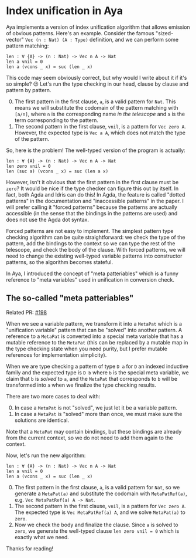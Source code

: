 # Index unification in Aya

[#198]: https://github.com/aya-prover/aya-dev/pull/198

Aya implements a version of index unification algorithm that allows emission of obvious patterns. Here's an example.
Consider the famous "sized-vector" `Vec (n : Nat) (A : Type)` definition,
and we can perform some pattern matching:

```
len : ∀ {A} -> (n : Nat) -> Vec n A -> Nat
len a vnil = 0
len a (vcons _ x) = suc (len _ x)
```

This code may seem obviously correct, but why would I write about it if it's so simple? 😉 Let's run the type checking in our head, clause by clause
and pattern by pattern.

0. The first pattern in the first clause, `a`, is a valid pattern for `Nat`. This means we will substitute the codomain of the pattern matching with `[a/n]`, where `n` is the corresponding name _in the telescope_ and `a` is the term corresponding to the pattern.
1. The second pattern in the first clause, `vnil`, is a pattern for `Vec zero A`. However, the expected type is `Vec a A`, which does not match the type of the pattern.

So, here is the problem! The well-typed version of the program is actually:

```
len : ∀ {A} -> (n : Nat) -> Vec n A -> Nat
len zero vnil = 0
len (suc a) (vcons _ x) = suc (len a x)
```

However, isn't it obvious that the first pattern in the first clause must be `zero`?
It would be nice if the type checker can figure this out by itself.
In fact, both Agda and Idris can do this! In Agda, the feature is called "dotted patterns" in the documentation and "inaccessible patterns" in the paper.
I will prefer calling it "forced patterns" because the patterns are actually accessible (in the sense that the bindings in the patterns are used) and does not use the Agda dot syntax.

Forced patterns are not easy to implement. The simplest pattern type checking algorithm can be quite straightforward:
we check the type of the pattern, add the bindings to the context so we can type the rest of the telescope, and check the body of the clause.
With forced patterns, we will need to change the existing well-typed variable patterns into constructor patterns, so the algorithm becomes stateful.

In Aya, I introduced the concept of "meta patteriables" which is a funny reference to "meta variables" used in unification in conversion check.

## The so-called "meta patteriables"

Related PR: [#198]

When we see a variable pattern, we transform it into a `MetaPat` which is a "unification variable" pattern that can be "solved" into another pattern.
A reference to a `MetaPat` is converted into a special meta variable that has a mutable reference to the `MetaPat`
(this can be replaced by a mutable map in the type checking state when you need purity,
but I prefer mutable references for implementation simplicity).

When we are type checking a pattern of type `D a` for `D` an indexed inductive family and the expected type is `D b` where `b` is the special meta variable,
we claim that `b` is _solved_ to `a`, and the `MetaPat` that corresponds to `b` will be transformed into `a` when we finalize the type checking results.

There are two more cases to deal with:

0. In case a `MetaPat` is not "solved", we just let it be a variable pattern.
1. In case a `MetaPat` is "solved" more than once, we must make sure the solutions are identical.

Note that a `MetaPat` may contain bindings, but these bindings are already from the current context,
so we do not need to add them again to the context.

Now, let's run the new algorithm:

```
len : ∀ {A} -> (n : Nat) -> Vec n A -> Nat
len a vnil = 0
len a (vcons _ x) = suc (len _ x)
```

0. The first pattern in the first clause, `a`, is a valid pattern for `Nat`, so we generate a `MetaPat(a)` and substitute the codomain with `MetaPatRef(a)`, e.g. `Vec MetaPatRef(a) A -> Nat`.
1. The second pattern in the first clause, `vnil`, is a pattern for `Vec zero A`. The expected type is `Vec MetaPatRef(a) A`, and we solve `MetaPat(a)` to `zero`.
2. Now we check the body and finalize the clause. Since `a` is solved to `zero`, we generate the well-typed clause `len zero vnil = 0` which is exactly what we need.

Thanks for reading!

